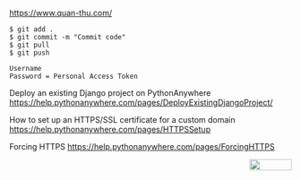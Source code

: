 https://www.quan-thu.com/

```{Bash}
$ git add .
$ git commit -m "Commit code"
$ git pull
$ git push
```

```
Username
Password = Personal Access Token
```

Deploy an existing Django project on PythonAnywhere
https://help.pythonanywhere.com/pages/DeployExistingDjangoProject/

How to set up an HTTPS/SSL certificate for a custom domain
https://help.pythonanywhere.com/pages/HTTPSSetup

Forcing HTTPS
https://help.pythonanywhere.com/pages/ForcingHTTPS

<img align="right" width="75" height="20" src="https://visitor-badge.glitch.me/badge?page_id=quananhle.quananhle0">
